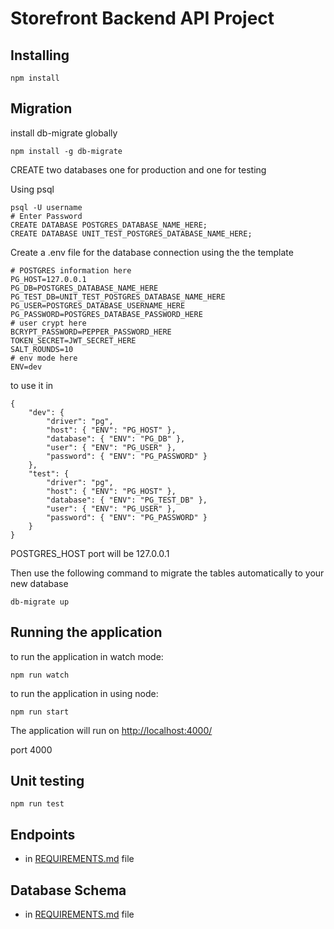 # Storefront Backend API Project


## Installing


```
npm install
```

## Migration

install db-migrate globally

```
npm install -g db-migrate
```

CREATE two databases one for production and one for testing

Using psql
```
psql -U username
# Enter Password
CREATE DATABASE POSTGRES_DATABASE_NAME_HERE;
CREATE DATABASE UNIT_TEST_POSTGRES_DATABASE_NAME_HERE;
```

Create a .env file for the database connection using the the template

```
# POSTGRES information here
PG_HOST=127.0.0.1
PG_DB=POSTGRES_DATABASE_NAME_HERE
PG_TEST_DB=UNIT_TEST_POSTGRES_DATABASE_NAME_HERE
PG_USER=POSTGRES_DATABASE_USERNAME_HERE
PG_PASSWORD=POSTGRES_DATABASE_PASSWORD_HERE
# user crypt here
BCRYPT_PASSWORD=PEPPER_PASSWORD_HERE
TOKEN_SECRET=JWT_SECRET_HERE
SALT_ROUNDS=10
# env mode here
ENV=dev

```
to use it in
```
{
	"dev": {
		"driver": "pg",
		"host": { "ENV": "PG_HOST" },
		"database": { "ENV": "PG_DB" },
		"user": { "ENV": "PG_USER" },
		"password": { "ENV": "PG_PASSWORD" }
	},
	"test": {
		"driver": "pg",
		"host": { "ENV": "PG_HOST" },
		"database": { "ENV": "PG_TEST_DB" },
		"user": { "ENV": "PG_USER" },
		"password": { "ENV": "PG_PASSWORD" }
	}
}
```

POSTGRES_HOST port will be  127.0.0.1

Then use the following command to migrate the tables automatically to your new database

```
db-migrate up
```

## Running the application

to run the application in watch mode:
```
npm run watch
```

to run the application in using node:
```
npm run start
```

The application will run on <http://localhost:4000/>

port 4000

## Unit testing

```
npm run test
```

## Endpoints

- in  [REQUIREMENTS.md](./REQUIREMENTS.md) file

## Database Schema

- in [REQUIREMENTS.md](./REQUIREMENTS.md) file